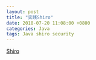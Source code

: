 ```yaml
---
layout: post
title: "实践Shiro"
date: 2018-07-20 11:08:00 +0800
categories: Java
tags: Java shiro security
---
```


[Shiro](https://shiro.apache.org/)